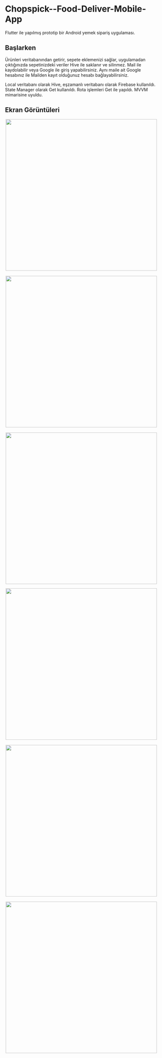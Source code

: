 # Chopspick--Food-Deliver-Mobile-App

Flutter ile yapılmış prototip bir Android yemek sipariş uygulaması.

## Başlarken

Ürünleri veritabanından getirir, sepete eklemenizi sağlar, uygulamadan çıktığınızda sepetinizdeki veriler Hive ile saklanır ve silinmez. Mail ile kaydolabilir veya Google ile giriş yapabilirsiniz. Aynı maile ait Google hesabınız ile Mailden kayıt olduğunuz hesabı bağlayabilirsiniz. 


Local veritabanı olarak Hive, eşzamanlı veritabanı olarak Firebase kullanıldı. State Manager olarak Get kullanıldı. Rota işlemleri Get ile yapıldı. MVVM mimarisine uyuldu.


## Ekran Görüntüleri

<p align="center">
  <img src="https://user-images.githubusercontent.com/59926660/166106553-c7a230b4-0c55-4b21-aa95-c27ab8da2b89.jpg" width= "max-width:100%;" height="500" align="center"/>
  &nbsp;
  &nbsp;
  &nbsp;
  &nbsp;
  <img src="https://user-images.githubusercontent.com/59926660/166106600-7f7977e7-9f0a-4876-906c-dcfa886e2813.jpg" width= "max-width:100%;" height="500" align="center"/>
  &nbsp;
  &nbsp;
  &nbsp;
  &nbsp;
  <img src="https://user-images.githubusercontent.com/59926660/166106352-6bff66ff-a7d5-4ca9-aafc-923b49dff726.jpg" width= "max-width:100%;" height="500" align="center"/>
</p>

<p align="center">
  <img src="https://user-images.githubusercontent.com/59926660/166106686-dc6131a4-ed3b-4a6d-a3fb-f7df78e1f1f0.jpg" width= "max-width:100%;" height="500" align="center"/>
  &nbsp;
  &nbsp;
  &nbsp;
  &nbsp;
  <img src="https://user-images.githubusercontent.com/59926660/166106694-03439df6-01ec-4901-9221-dd50edb6e09d.jpg" width= "max-width:100%;" height="500" align="center"/>
  &nbsp;
  &nbsp;
  &nbsp;
  &nbsp;
  <img src="https://user-images.githubusercontent.com/59926660/166106701-03453775-c726-4e02-9e58-59779e3b2189.jpg" width= "max-width:100%;" height="500" align="center"/>
</p>
